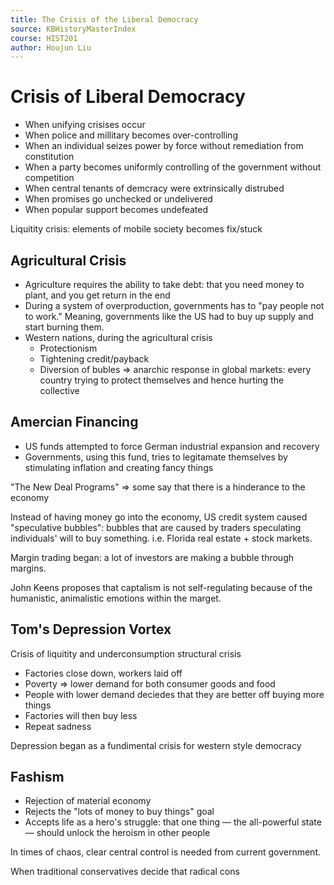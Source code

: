 ```yaml
---
title: The Crisis of the Liberal Democracy
source: KBHistoryMasterIndex
course: HIST201
author: Houjun Liu
---
```


# Crisis of Liberal Democracy
- When unifying crisises occur 
- When police and millitary becomes over-controlling
- When an individual seizes power by force without remediation from constitution
- When a party becomes uniformly controlling of the government without competition
- When central tenants of demcracy were extrinsically distrubed
- When promises go unchecked or undelivered
- When popular support becomes undefeated 


Liquitity crisis: elements of mobile society becomes fix/stuck

## Agricultural Crisis
- Agriculture requires the ability to take debt: that you need money to plant, and you get return in the end
- During a system of overproduction, governments has to "pay people not to work." Meaning, governments like the US had to buy up supply and start burning them.
- Western nations, during the agricultural crisis
	- Protectionism
	- Tightening credit/payback
	- Diversion of bubles => anarchic response in global markets: every country trying to protect themselves and hence hurting the collective
	
## Amercian Financing
- US funds attempted to force German industrial expansion and recovery
- Governments, using this fund, tries to legitamate themselves by stimulating inflation and creating fancy things

"The New Deal Programs" => some say that there is a hinderance to the economy

Instead of having money go into the economy, US credit system caused "speculative bubbles": bubbles that are caused by traders speculating individuals' will to buy something. i.e. Florida real estate + stock markets.

Margin trading began: a lot of investors are making a bubble through margins. 

John Keens proposes that captalism is not self-regulating because of the humanistic, animalistic emotions within the marget.

## Tom's Depression Vortex
Crisis of liquitity and underconsumption structural crisis

- Factories close down, workers laid off
- Poverty => lower demand for both consumer goods and food
- People with lower demand deciedes that they are better off buying more things
- Factories will then buy less
- Repeat sadness

Depression began as a fundimental crisis for western style democracy

## Fashism
- Rejection of material economy
- Rejects the "lots of money to buy things" goal
- Accepts life as a hero's struggle: that one thing — the all-powerful state — should unlock the heroism in other people

In times of chaos, clear central control is needed from current government.

When traditional conservatives decide that radical cons